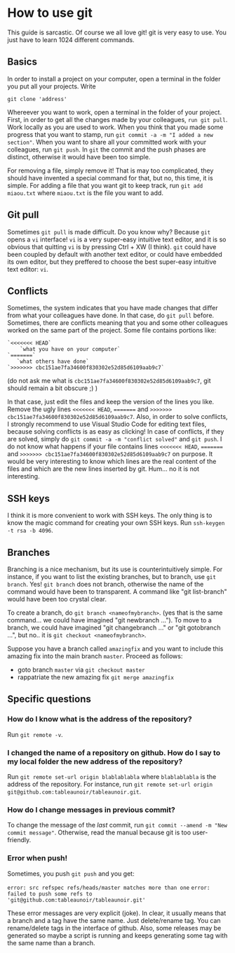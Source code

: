 # How to use git

This guide is sarcastic. Of course we all love git! git is very easy to use. You just have to learn 1024 different commands.

## Basics


In order to install a project on your computer, open a terminal in the folder you put all your projects. Write 

`git clone 'address'` 


Whereever you want to work, open a terminal in the folder of your project. First, in order to get all the changes made by your colleagues, `run git pull`.
    Work locally as you are used to work. When you think that you made some progress that you want to stamp, run `git commit -a -m "I added a new section"`.
    When you want to share all your committed work with your colleagues, run `git push`. In `git` the commit and the push phases are distinct, otherwise it would have been too simple.

For removing a file, simply remove it! That is may too complicated, they should have invented a special command for that, but no, this time, it is simple.
   For adding a file that you want git to keep track, run `git add miaou.txt` where `miaou.txt` is the file you want to add.
   
  
  
## Git pull

Sometimes `git pull` is made difficult. Do you know why? Because `git` opens a `vi` interface! `vi` is a very super-easy intuitive text editor, and it is so obvious that quitting `vi` is by pressing Ctrl + XW (I think). `git` could have been coupled by default with another text editor, or could have embedded its own editor, but they preffered to choose the best super-easy intuitive text editor: `vi`.
   
  
## Conflicts

 Sometimes, the system indicates that you have made changes that differ from what your colleagues have done. In that case, do `git pull` before.
    Sometimes, there are conflicts meaning that you and some other colleagues worked on the same part of the project. Some file contains portions like:
   
    `<<<<<<< HEAD`
        `what you have on your computer`
    `=======`
       `what others have done`
    `>>>>>>> cbc151ae7fa34600f830302e52d85d6109aab9c7`
    
 (do not ask me what is `cbc151ae7fa34600f830302e52d85d6109aab9c7`, git should remain a bit obscure ;) )
    
   In that case, just edit the files and keep the version of the lines you like. Remove the ugly lines `<<<<<<< HEAD`, `=======` and `>>>>>>> cbc151ae7fa34600f830302e52d85d6109aab9c7`. Also, in order to solve conflicts, I strongly recommend to use Visual Studio Code for editing text files, because solving conflicts is as easy as clicking!
   In case of conflicts, if they are solved, simply do `git commit -a -m "conflict solved"` and `git push`. I do not know what happens if your file contains lines `<<<<<<< HEAD`, `=======` and `>>>>>>> cbc151ae7fa34600f830302e52d85d6109aab9c7` on purpose. It would be very interesting to know which lines are the real content of the files and which are the new lines inserted by git. Hum... no it is not interesting.



## SSH keys

I think it is more convenient to work with SSH keys. The only thing is to know the magic command for creating your own SSH keys.
Run `ssh-keygen -t rsa -b 4096`.



## Branches

Branching is a nice mechanism, but its use is counterintuitively simple. For instance, if you want to list the existing branches, but to branch, use `git branch`. Yes! `git branch` does not branch, otherwise the name of the command would have been to transparent. A command like "git list-branch" would have been too crystal clear. 

To create a branch, do `git branch <nameofmybranch>`. (yes that is the same command... we could have imagined "git newbranch ..."). 
To move to a branch, we could have imagined "git changebranch ..." or "git gotobranch ...", but no.. it is `git checkout <nameofmybranch>`. 


Suppose you have a branch called `amazingfix` and you want to include this amazing fix into the main branch `master`. Proceed as follows:
- goto branch `master` via `git checkout master`
- rappatriate the new amazing fix `git merge amazingfix`





## Specific questions

### How do I know what is the address of the repository?

Run `git remote -v`.


### I changed the name of a repository on github. How do I say to my local folder the new address of the repository?

Run  `git remote set-url origin blablablabla` where `blablablabla` is the address of the repository. For instance, run `git remote set-url origin git@github.com:tableaunoir/tableaunoir.git`.







### How do I change messages in previous commit?

To change the message of the *last* commit, run `git commit --amend -m "New commit message"`. Otherwise, read the manual because git is too user-friendly.


### Error when push!

Sometimes, you push `git push` and you get:

`error: src refspec refs/heads/master matches more than one`
`error: failed to push some refs to 'git@github.com:tableaunoir/tableaunoir.git'`

These error messages are very explicit (joke). In clear, it usually means that a branch and a tag have the same name. Just delete/rename tag. You can rename/delete tags in the interface of github. Also, some releases may be generated so maybe a script is running and keeps generating some tag with the same name than a branch.



